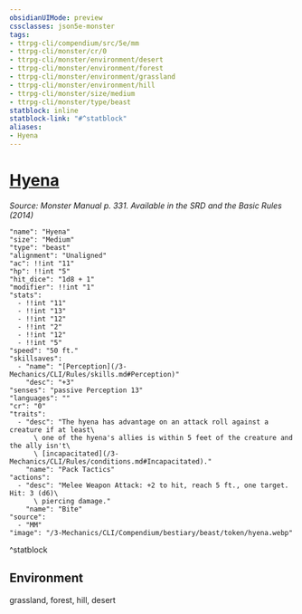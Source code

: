 ```yaml
---
obsidianUIMode: preview
cssclasses: json5e-monster
tags:
- ttrpg-cli/compendium/src/5e/mm
- ttrpg-cli/monster/cr/0
- ttrpg-cli/monster/environment/desert
- ttrpg-cli/monster/environment/forest
- ttrpg-cli/monster/environment/grassland
- ttrpg-cli/monster/environment/hill
- ttrpg-cli/monster/size/medium
- ttrpg-cli/monster/type/beast
statblock: inline
statblock-link: "#^statblock"
aliases:
- Hyena
---
```

# [Hyena](3-Mechanics\CLI\Compendium\bestiary\beast/hyena.md)
*Source: Monster Manual p. 331. Available in the <span title='Systems Reference Document (5.1)'>SRD</span> and the Basic Rules (2014)*  

```statblock
"name": "Hyena"
"size": "Medium"
"type": "beast"
"alignment": "Unaligned"
"ac": !!int "11"
"hp": !!int "5"
"hit_dice": "1d8 + 1"
"modifier": !!int "1"
"stats":
  - !!int "11"
  - !!int "13"
  - !!int "12"
  - !!int "2"
  - !!int "12"
  - !!int "5"
"speed": "50 ft."
"skillsaves":
  - "name": "[Perception](/3-Mechanics/CLI/Rules/skills.md#Perception)"
    "desc": "+3"
"senses": "passive Perception 13"
"languages": ""
"cr": "0"
"traits":
  - "desc": "The hyena has advantage on an attack roll against a creature if at least\
      \ one of the hyena's allies is within 5 feet of the creature and the ally isn't\
      \ [incapacitated](/3-Mechanics/CLI/Rules/conditions.md#Incapacitated)."
    "name": "Pack Tactics"
"actions":
  - "desc": "Melee Weapon Attack: +2 to hit, reach 5 ft., one target. Hit: 3 (d6)\
      \ piercing damage."
    "name": "Bite"
"source":
  - "MM"
"image": "/3-Mechanics/CLI/Compendium/bestiary/beast/token/hyena.webp"
```
^statblock

## Environment

grassland, forest, hill, desert